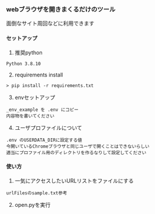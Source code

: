 ### webブラウザを開きまくるだけのツール

面倒なサイト周回などに利用できます


#### セットアップ

1. 推奨python
```
Python 3.8.10
```

2. requirements install
```
> pip install -r requirements.txt
```
3. envセットアップ
```
_env_example を .env にコピー
内容物を書いてください
```
4. ユーザプロファイルについて
```
.env のUSERDATA_DIRに設定する値
今開いているChromeブラウザと同じユーザで開くことはできないらしい
適当にプロファイル用のディレクトリを作るなりして設定してください
```

#### 使い方
1. 一気にアクセスしたいURLリストをファイルにする
```
urlFilesのsample.txt参考
```
2. open.pyを実行
